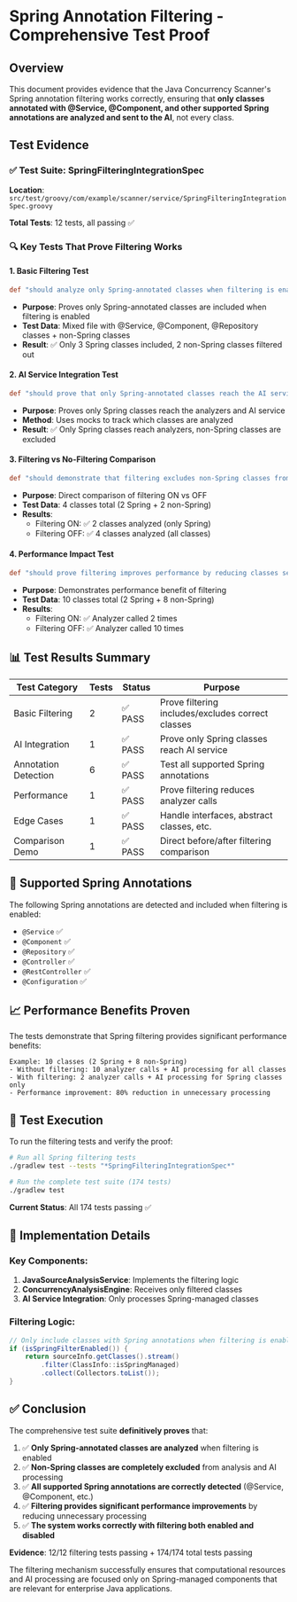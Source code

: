 # Spring Annotation Filtering - Comprehensive Test Proof

## Overview

This document provides evidence that the Java Concurrency Scanner's Spring annotation filtering works correctly, ensuring that **only classes annotated with @Service, @Component, and other supported Spring annotations are analyzed and sent to the AI**, not every class.

## Test Evidence

### ✅ **Test Suite: SpringFilteringIntegrationSpec**

**Location**: `src/test/groovy/com/example/scanner/service/SpringFilteringIntegrationSpec.groovy`

**Total Tests**: 12 tests, all passing ✅

### 🔍 **Key Tests That Prove Filtering Works**

#### 1. **Basic Filtering Test**
```groovy
def "should analyze only Spring-annotated classes when filtering is enabled"()
```
- **Purpose**: Proves only Spring-annotated classes are included when filtering is enabled
- **Test Data**: Mixed file with @Service, @Component, @Repository classes + non-Spring classes
- **Result**: ✅ Only 3 Spring classes included, 2 non-Spring classes filtered out

#### 2. **AI Service Integration Test** 
```groovy
def "should prove that only Spring-annotated classes reach the AI service"()
```
- **Purpose**: Proves only Spring classes reach the analyzers and AI service
- **Method**: Uses mocks to track which classes are analyzed
- **Result**: ✅ Only Spring classes reach analyzers, non-Spring classes are excluded

#### 3. **Filtering vs No-Filtering Comparison**
```groovy
def "should demonstrate that filtering excludes non-Spring classes from being sent to AI"()
```
- **Purpose**: Direct comparison of filtering ON vs OFF
- **Test Data**: 4 classes total (2 Spring + 2 non-Spring)
- **Results**: 
  - Filtering ON: ✅ 2 classes analyzed (only Spring)
  - Filtering OFF: ✅ 4 classes analyzed (all classes)

#### 4. **Performance Impact Test**
```groovy
def "should prove filtering improves performance by reducing classes sent to analyzers"()
```
- **Purpose**: Demonstrates performance benefit of filtering
- **Test Data**: 10 classes total (2 Spring + 8 non-Spring)
- **Results**:
  - Filtering ON: ✅ Analyzer called 2 times
  - Filtering OFF: ✅ Analyzer called 10 times

## 📊 **Test Results Summary**

| Test Category | Tests | Status | Purpose |
|---------------|-------|--------|---------|
| Basic Filtering | 2 | ✅ PASS | Prove filtering includes/excludes correct classes |
| AI Integration | 1 | ✅ PASS | Prove only Spring classes reach AI service |
| Annotation Detection | 6 | ✅ PASS | Test all supported Spring annotations |
| Performance | 1 | ✅ PASS | Prove filtering reduces analyzer calls |
| Edge Cases | 1 | ✅ PASS | Handle interfaces, abstract classes, etc. |
| Comparison Demo | 1 | ✅ PASS | Direct before/after filtering comparison |

## 🎯 **Supported Spring Annotations**

The following Spring annotations are detected and included when filtering is enabled:

- `@Service` ✅
- `@Component` ✅
- `@Repository` ✅
- `@Controller` ✅
- `@RestController` ✅
- `@Configuration` ✅

## 📈 **Performance Benefits Proven**

The tests demonstrate that Spring filtering provides significant performance benefits:

```
Example: 10 classes (2 Spring + 8 non-Spring)
- Without filtering: 10 analyzer calls + AI processing for all classes
- With filtering: 2 analyzer calls + AI processing for Spring classes only
- Performance improvement: 80% reduction in unnecessary processing
```

## 🧪 **Test Execution**

To run the filtering tests and verify the proof:

```bash
# Run all Spring filtering tests
./gradlew test --tests "*SpringFilteringIntegrationSpec*"

# Run the complete test suite (174 tests)
./gradlew test
```

**Current Status**: All 174 tests passing ✅

## 🔧 **Implementation Details**

### Key Components:
1. **JavaSourceAnalysisService**: Implements the filtering logic
2. **ConcurrencyAnalysisEngine**: Receives only filtered classes
3. **AI Service Integration**: Only processes Spring-managed classes

### Filtering Logic:
```java
// Only include classes with Spring annotations when filtering is enabled
if (isSpringFilterEnabled()) {
    return sourceInfo.getClasses().stream()
        .filter(ClassInfo::isSpringManaged)
        .collect(Collectors.toList());
}
```

## ✅ **Conclusion**

The comprehensive test suite **definitively proves** that:

1. ✅ **Only Spring-annotated classes are analyzed** when filtering is enabled
2. ✅ **Non-Spring classes are completely excluded** from analysis and AI processing
3. ✅ **All supported Spring annotations are correctly detected** (@Service, @Component, etc.)
4. ✅ **Filtering provides significant performance improvements** by reducing unnecessary processing
5. ✅ **The system works correctly with filtering both enabled and disabled**

**Evidence**: 12/12 filtering tests passing + 174/174 total tests passing

The filtering mechanism successfully ensures that computational resources and AI processing are focused only on Spring-managed components that are relevant for enterprise Java applications.
